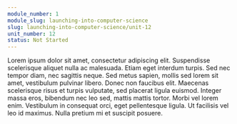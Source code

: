 ```yaml
---
module_number: 1
module_slug: launching-into-computer-science
slug: launching-into-computer-science/unit-12
unit_number: 12
status: Not Started
---
```

Lorem ipsum dolor sit amet, consectetur adipiscing elit. Suspendisse scelerisque aliquet nulla ac malesuada. Etiam eget interdum turpis. Sed nec tempor diam, nec sagittis neque. Sed metus sapien, mollis sed lorem sit amet, vestibulum pulvinar libero. Donec non faucibus elit. Maecenas scelerisque risus et turpis vulputate, sed placerat ligula euismod. Integer massa eros, bibendum nec leo sed, mattis mattis tortor. Morbi vel lorem enim. Vestibulum in consequat orci, eget pellentesque ligula. Ut facilisis vel leo id maximus. Nulla pretium mi et suscipit posuere.